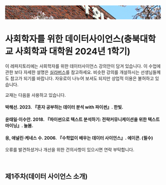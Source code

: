 <p align="center">
  <img src="https://github.com/hxk271/Syllabi/blob/main/sb1.jpg">
</p>

# 사회학자를 위한 데이터사이언스(충북대학교 사회학과 대학원 2024년 1학기)

이 레파지토리에는 사회학자를 위한 데이터사이언스 강의안이 담겨 있습니다. 이 수업에 관한 보다 자세한 설명은 [실라버스](https://github.com/hxk271/Syllabi/blob/main/8969082(2024-1).pdf)를 참고하세요. 비슷한 강의를 개설하시는 선생님들께도 참고가 되기를 바랍니다. 자유로이 나누어 보셔도 되지만 상업적 이용은 불허하고 있습니다.

교재는 다음을 사용하고 있습니다.

#### 박해선. 2023. 『혼자 공부하는 데이터 분석 with 파이썬』. 한빛.
#### 윤태일·이수안. 2018. 『파이썬으로 텍스트 분석하기: 전략커뮤니케이션을 위한 텍스트 마이닝』. 늘봄.
#### 응, 애널린·케네스 수. 2006. 『수학없이 배우는 데이터 사이언스』. 에이콘. (필수)

오류를 발견하셨거나 개선을 위한 건의사항이 있으시면 연락 부탁합니다.

<br/>

## 제1주차(데이터 사이언스 소개)
